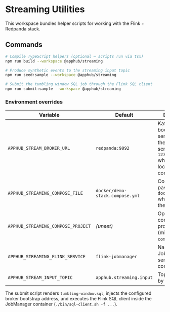 # Streaming Utilities

This workspace bundles helper scripts for working with the Flink + Redpanda stack.

## Commands

```bash
# Compile TypeScript helpers (optional – scripts run via tsx)
npm run build --workspace @apphub/streaming

# Produce synthetic events to the streaming input topic
npm run seed:sample --workspace @apphub/streaming

# Submit the tumbling window SQL job through the Flink SQL client
npm run submit:sample --workspace @apphub/streaming
```

### Environment overrides

| Variable | Default | Description |
| --- | --- | --- |
| `APPHUB_STREAM_BROKER_URL` | `redpanda:9092` | Kafka/Redpanda bootstrap servers used by the helper scripts. Set to `127.0.0.1:19092` when running locally outside compose. |
| `APPHUB_STREAMING_COMPOSE_FILE` | `docker/demo-stack.compose.yml` | Compose file passed to `docker compose` when submitting the sample job. |
| `APPHUB_STREAMING_COMPOSE_PROJECT` | *(unset)* | Optional compose project name (mirrors `docker compose -p`). |
| `APPHUB_STREAMING_FLINK_SERVICE` | `flink-jobmanager` | Name of the JobManager service in the compose file. |
| `APPHUB_STREAM_INPUT_TOPIC` | `apphub.streaming.input` | Topic targeted by `seed:sample`. |

The submit script renders `tumbling-window.sql`, injects the configured broker bootstrap address, and executes the Flink SQL client inside the JobManager container (`./bin/sql-client.sh -f ...`).
